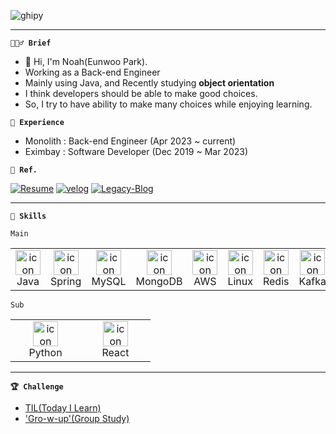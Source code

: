 ![ghipy](https://user-images.githubusercontent.com/50124623/210032601-e6e9eb8c-8cbf-4b3a-8257-932e39d5ae31.gif)

---  

**`💁🏻‍♂️ Brief`**

- 👋 Hi, I'm Noah(Eunwoo Park).
- Working as a Back-end Engineer
- Mainly using Java, and Recently studying **object orientation**
- I think developers should be able to make good choices.
- So, I try to have ability to make many choices while enjoying learning.

**`💼 Experience`**
- Monolith : Back-end Engineer  (Apr 2023 ~ current)  
- Eximbay  : Software Developer (Dec 2019 ~ Mar 2023)  

**`🧐 Ref.`**  

[![Resume](https://img.shields.io/badge/Resume-black?style=for-the-badge&logo=notion&Lists&logoColor=white)](https://ieunune.notion.site/d836ecc9172144d4b39f185b89f16a62)
[![velog](https://img.shields.io/badge/Velog-20C997?style=for-the-badge&logo=velog&logoColor=white)](https://velog.io/@ieunune)
[![Legacy-Blog](https://img.shields.io/badge/Tstory-black?style=for-the-badge&logo=tistory&logoColor=white)](https://96-brain.tistory.com/category)

---

**`🚀 Skills`**

`Main`

<table>
  <tr>
    <td align="center" width="96">
      <img src="https://skillicons.dev/icons?i=java" alt="icon" width="40" height="40" />
      <br>Java
    </td> 
    <td align="center" width="96">
      <img src="https://skillicons.dev/icons?i=spring" alt="icon" width="40" height="40" />
      <br>Spring
    </td>
    <td align="center" width="96">
      <img src="https://skillicons.dev/icons?i=mysql" alt="icon" width="40" height="40" />
      <br>MySQL
    </td>    
    <td align="center" width="96">
      <img src="https://skillicons.dev/icons?i=mongodb" alt="icon" width="40" height="40" />
      <br>MongoDB
    </td>    
    <td align="center" width="96">
      <img src="https://skillicons.dev/icons?i=aws" alt="icon" width="40" height="40" />
      <br>AWS
    </td>
    <td align="center" width="96">
      <img src="https://skillicons.dev/icons?i=linux" alt="icon" width="40" height="40" />
      <br>Linux
    </td> 
    <td align="center" width="96">
      <img src="https://skillicons.dev/icons?i=redis" alt="icon" width="40" height="40" />
      <br>Redis
    </td>
    <td align="center" width="96">
      <img src="https://skillicons.dev/icons?i=kafka" alt="icon" width="40" height="40" />
      <br>Kafka
    </td>
  </tr>
</table>

`Sub`  
<table>
  <tr>
    <td align="center" width="96">
      <img src="https://skillicons.dev/icons?i=python" alt="icon" width="40" height="40" />
      <br>Python
    </td>
    <td align="center" width="96">
      <img src="https://skillicons.dev/icons?i=react" alt="icon" width="40" height="40" />
      <br>React
    </td>
  </tr>
</table>

---
**`🏆 Challenge`**
- [TIL(Today I Learn)](https://github.com/noah-personal-learning)
- ['Gro-w-up'(Group Study)](https://github.com/gro-w-up)
